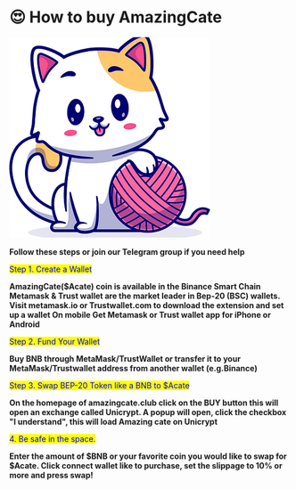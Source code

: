 # 😍 How to buy AmazingCate

![Buy Amazing Cate](.gitbook/assets/4.webp)

**Follow these steps or join our Telegram group if you need help**

<mark style="color:blue;">Step 1. Create a Wallet</mark>

**AmazingCate($Acate) coin is available in the Binance Smart Chain Metamask & Trust wallet are the market leader in Bep-20 (BSC) wallets. Visit metamask.io or Trustwallet.com to download the extension and set up a wallet On mobile Get Metamask or Trust wallet app for iPhone or Android**

<mark style="color:blue;">Step 2. Fund Your Wallet</mark>

**Buy BNB through MetaMask/TrustWallet or transfer it to your MetaMask/Trustwallet address from another wallet (e.g.Binance)**

<mark style="color:blue;">Step 3. Swap BEP-20 Token like a BNB to $Acate</mark>

**On the homepage of amazingcate.club click on the BUY button this will open an exchange called Unicrypt. A popup will open, click the checkbox "I understand", this will load Amazing cate on Unicrypt**

<mark style="color:blue;">4. Be safe in the space.</mark>

**Enter the amount of $BNB or your favorite coin you would like to swap for $Acate. Click connect wallet like to purchase, set the slippage to 10% or more and press swap!**
